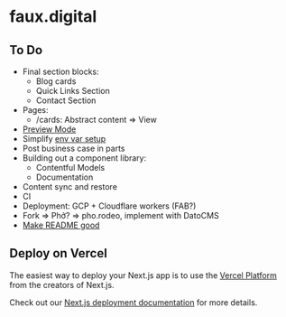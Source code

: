 # faux.digital

## To Do

- Final section blocks:
  - Blog cards
  - Quick Links Section
  - Contact Section
- Pages:
  - /cards: Abstract content => View
- [Preview Mode](https://nextjs.org/docs/advanced-features/preview-mode)
- Simplify [env var setup](https://nextjs.org/docs/api-reference/next.config.js/environment-variables)
- Post business case in parts
- Building out a component library:
  - Contentful Models
  - Documentation
- Content sync and restore
- CI
- Deployment: GCP + Cloudflare workers (FAB?)
- Fork => Phở? => pho.rodeo, implement with DatoCMS
- [Make README good](https://www.makeareadme.com/)

## Deploy on Vercel

The easiest way to deploy your Next.js app is to use the [Vercel Platform](https://vercel.com/import?utm_medium=default-template&filter=next.js&utm_source=create-next-app&utm_campaign=create-next-app-readme) from the creators of Next.js.

Check out our [Next.js deployment documentation](https://nextjs.org/docs/deployment) for more details.

